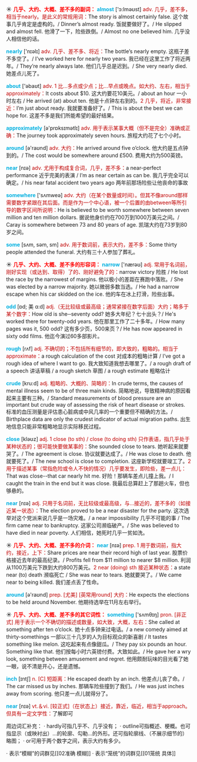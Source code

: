 ☀ <font color="red">**几乎、大约、大概、差不多的副词：**</font>
<font color="sky blue">**almost**</font> ['ɔ:lməʊst] 
<font color="#c00000">adv. 几乎，差不多，相当于nearly。是此义的常规用词：</font>The story is almost certainly false. 这个故事几乎肯定是虚构的。/ Dinner’s almost ready. 饭就要做好了。/ He slipped and almost fell. 他滑了一下，险些跌倒。/ Almost no one believed him. 几乎没人相信他的话。

<font color="sky blue">**nearly**</font> ['nɪəlɪ] 
<font color="#c00000">adv. 几乎、差不多、将近：</font>The bottle’s nearly empty. 这瓶子差不多空了。/ I’ve worked here for nearly two years. 我已经在这里工作了将近两年。/ They’re nearly always late. 他们几乎总是迟到。/ She very nearly died. 她差点儿死了。

<font color="sky blue">**about**</font> ['əbaʊt] 
<font color="#c00000">adv. 1 比…多点或少点；比…早点或晚点。如大约、左右，相当于approximately：</font>It costs about $10. 这大约要花10美元。/ about an hour 一小时左右 / He arrived (at) about ten. 他是十点钟左右到的。<font color="#c00000">2 几乎，将近，非常接近：</font>I’m just about ready. 我就要准备好了。/ This is about the best we can hope for. 这差不多是我们所能希望的最好结果。

<font color="sky blue">**approximately**</font> [ə'prɒksɪmətlɪ] 
<font color="#c00000">adv. 用于表示某事大概（但不是完全）准确或正确：</font>The journey took approximately seven hours. 旅程大约花了七个小时。

<font color="sky blue">**around**</font> [ə'raʊnd] 
<font color="#c00000">adv. 大约：</font>He arrived around five o’clock. 他大约是五点钟到的。/ The cost would be somewhere around £500. 费用大约为500英镑。

<font color="sky blue">**near**</font> [nɪə] 
<font color="#c00000">adv. 尤用于构成复合词，几乎，差不多：</font>a near-perfect performance 近乎完美的表演 / I’m as near certain as can be. 我几乎完全可以确定。/ his near fatal accident two years ago 两年前那场险些让他丧命的事故

<font color="sky blue">**somewhere**</font> ['sʌmweə] 
<font color="#c00000">adv. 大约（在某个数量或时间）。但其不像around那样需要数字紧跟在其后面。而是作为一个中心语，被一个后置的由between等所引导的数字区间所说明：</font>He is believed to be worth somewhere between seven million and ten million dollars. 据说他身价约在700万到1000万美元之间。/ Caray is somewhere between 73 and 80 years of age. 凯瑞大约在73岁到80岁之间。

<font color="sky blue">**some**</font> [sʌm, səm, sm] 
<font color="#c00000">adv. 用于数词前，表示大约，差不多：</font>Some thirty people attended the funeral. 大约有三十人参加了葬礼。

☀ <font color="red">**几乎、大约、大概、差不多的形容词：**</font>
<font color="sky blue">**narrow**</font> ['nærəʊ] 
<font color="#c00000">adj. 常用于名词前，刚好实现（或达到、取得）了的、刚好避免了的：</font>narrow victory 险胜 / He lost the race by the narrowest of margins. 他以极小的差距在赛跑中落败。/ She was elected by a narrow majority. 她以微弱多数当选。/ He had a narrow escape when his car skidded on the ice. 他的车在冰上打滑，险些出事。
           
<font color="sky blue">**odd**</font> [ɒd; 美 ɑ:d]
<font color="#c00000">adj.（无比较级或最高级；通常紧接在数字后面）大约；略多于某个数字：</font>How old is she─seventy odd? 她多大年纪？七十出头？/ He's worked there for twenty-odd years. 他在那里工作了二十多年。/ How many pages was it, 500 odd? 这有多少页，500来页？/ He has now appeared in sixty odd films. 他迄今演过60多部影片。

<font color="sky blue">**rough**</font> [rʌf] 
<font color="#c00000">adj. 不确切的；不包括所有细节的，即大致的，粗略的。相当于approximate：</font>a rough calculation of the cost 对成本的粗略计算 / I’ve got a rough idea of where I want to go. 我大致知道我想去哪里了。/ a rough draft of a speech 讲话草稿 / a rough sketch 草图 / a rough estimate 粗略估计
           
<font color="sky blue">**crude**</font> [kru:d]
<font color="#c00000">adj. 粗略的、大概的、简略的：</font>In crude terms, the causes of mental illness seem to be of three main kinds. 简略地说，导致精神病的原因看起来主要有三种。/ Standard measurements of blood pressure are an important but crude way of assessing the risk of heart disease or strokes. 标准的血压测量是评估患心脏病或中风几率的一个重要但不精确的方法。/ Birthplace data are only the crudest indicator of actual migration paths. 出生地信息只能非常粗略地显示实际移民过程。

<font color="sky blue">**close**</font> [kləʊz] 
<font color="#c00000">adj. 1 close (to sth) / close (to doing sth) 只作表语，指几乎处于某种状态的；很可能快要做某事的：</font>She sounded close to tears. 她听起来就要哭了。/ The agreement is close. 协议就要达成了。/ He was close to death. 他就要死了。/ The new school is close to completion. 这座新学校就要竣工了。<font color="#c00000">2 用于描述某事（常指危险或令人不快的情况）几乎要发生，即险些，差一点儿：</font>That was close--that car nearly hit me. 好险！那辆车差点儿撞上我。/ I caught the train in the end but it was close. 我最后总算赶上了那趟火车，但也够悬的。

<font color="sky blue">**near**</font> [nɪə] 
<font color="#c00000">adj. 只用于名词前，无比较级或最高级，与…接近的，差不多的（如接近某一状态）：</font>The election proved to be a near disaster for the party. 这次选举对这个党派来说几乎是一场灾难。/ a near impossibility 几乎不可能的事 / The firm came near to bankruptcy. 这家公司濒临破产。/ She was believed to have died in near poverty. 人们相信，她死时几乎一贫如洗。

☀ <font color="red">**几乎、大约、大概、差不多的介词：**</font>
<font color="sky blue">**near**</font> [nɪə] 
<font color="#c00000">prep. 1 用于数词前，指大约，接近，上下：</font>Share prices are near their record high of last year. 股票价格接近去年的最高纪录。/ Profits fell from $11 million to nearer $8 million. 利润从1100万美元下跌到大约800万美元。<font color="#c00000">2 near (doing) sth 接近某种状态：</font>a state near (to) death 濒临死亡 / She was near to tears. 她就要哭了。/ We came near to being killed. 我们差点丢了性命。

<font color="sky blue">**around**</font> [ə'raʊnd] 
<font color="#c00000">prep. [尤美] [英常用round] 大约：</font>He expects the elections to be held around November. 他期待选举在11月左右举行。

☀ <font color="red">**几乎、大约、大概、差不多的其它词性：**</font>
<font color="sky blue">**something**</font> ['sʌmθɪŋ] 
<font color="#c00000">pron. [非正式] 用于表示一个不确切的描述或数量，如大致，大概，左右：</font>She called at something after ten o’clock. 她十点多钟来过电话。/ a new comedy aimed at thirty-somethings 一部以三十几岁的人为目标观众的新喜剧 / It tastes something like melon. 这吃起来有点像甜瓜。/ They pay six pounds an hour. Something like that. 他们按每小时六英镑付费。大致如此。/ He gave her a wry look, something between amusement and regret. 他用颇耐玩味的目光看了她一眼，说不清是开心，还是遗憾。

<font color="sky blue">**inch**</font> [ɪntʃ] 
<font color="#c00000">n. [C] 短距离：</font>He escaped death by an inch. 他差点儿丧了命。/ The car missed us by inches. 那辆车险些撞到了我们。/ He was just inches away from scoring. 他只差一点儿就得分了。

<font color="sky blue">**near**</font> [nɪə] 
<font color="#c00000">vt.＆vi. [较正式]（在状态上）接近，靠近，临近，相当于approach。但具有一定文学性：</font>了解即可

周边词汇补充：
· hardly可指几乎不、几乎没有；
· outline可指概述、梗概。也可指显示（或映衬出）…的轮廓、勾勒…的外形。还可指轮廓线、（不展示细节的）略图；
· or可用于两个数字之间，表示大约有多少。

· 表示“模糊”的词群见[[02准确 模糊]]
· 表示“笼统”的词群见[[01笼统 具体]]
